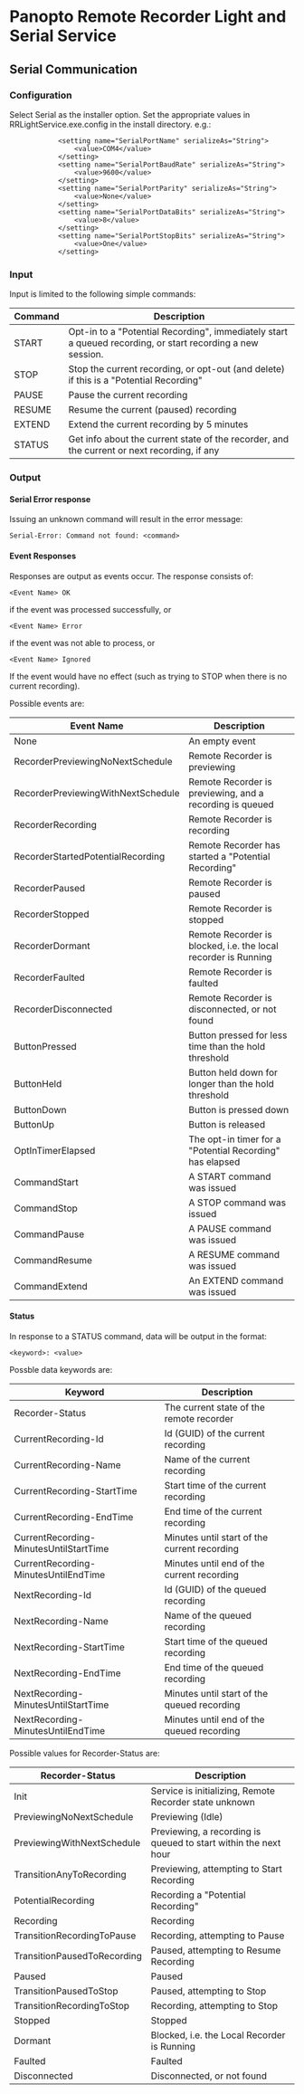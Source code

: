 # Panopto Remote Recorder Light and Serial Service

## Serial Communication

### Configuration
Select Serial as the installer option. Set the appropriate values in RRLightService.exe.config in the install directory. e.g.:

````
            <setting name="SerialPortName" serializeAs="String">
                <value>COM4</value>
            </setting>
            <setting name="SerialPortBaudRate" serializeAs="String">
                <value>9600</value>
            </setting>
            <setting name="SerialPortParity" serializeAs="String">
                <value>None</value>
            </setting>
            <setting name="SerialPortDataBits" serializeAs="String">
                <value>8</value>
            </setting>
            <setting name="SerialPortStopBits" serializeAs="String">
                <value>One</value>
            </setting>
````

### Input

Input is limited to the following simple commands:

Command | Description
--------|------------------------------------------
START   | Opt-in to a "Potential Recording", immediately start a queued recording, or start recording a new session.
STOP    | Stop the current recording, or opt-out (and delete) if this is a "Potential Recording"
PAUSE   | Pause the current recording
RESUME  | Resume the current (paused) recording
EXTEND  | Extend the current recording by 5 minutes
STATUS  | Get info about the current state of the recorder, and the current or next recording, if any

### Output

#### Serial Error response

Issuing an unknown command will result in the error message:
````
Serial-Error: Command not found: <command>
````

#### Event Responses

Responses are output as events occur. The response consists of:
````
<Event Name> OK
````
if the event was processed successfully, or
````
<Event Name> Error
````
if the event was not able to process, or
````
<Event Name> Ignored
````
If the event would have no effect (such as trying to STOP when there is no current recording).

Possible events are:

Event Name                         | Description
-----------------------------------|---------------------------
None                               | An empty event
RecorderPreviewingNoNextSchedule   | Remote Recorder is previewing
RecorderPreviewingWithNextSchedule | Remote Recorder is previewing, and a recording is queued
RecorderRecording                  | Remote Recorder is recording
RecorderStartedPotentialRecording  | Remote Recorder has started a "Potential Recording"
RecorderPaused                     | Remote Recorder is paused
RecorderStopped                    | Remote Recorder is stopped
RecorderDormant                    | Remote Recorder is blocked, i.e. the local recorder is Running
RecorderFaulted                    | Remote Recorder is faulted
RecorderDisconnected               | Remote Recorder is disconnected, or not found
ButtonPressed                      | Button pressed for less time than the hold threshold
ButtonHeld                         | Button held down for longer than the hold threshold
ButtonDown                         | Button is pressed down
ButtonUp                           | Button is released
OptInTimerElapsed                  | The opt-in timer for a "Potential Recording" has elapsed
CommandStart                       | A START command was issued
CommandStop                        | A STOP command was issued
CommandPause                       | A PAUSE command was issued
CommandResume                      | A RESUME command was issued
CommandExtend                      | An EXTEND command was issued

#### Status

In response to a STATUS command, data will be output in the format:
```
<keyword>: <value>
```

Possble data keywords are:

Keyword                                | Description
---------------------------------------|---------------------------------------------
Recorder-Status                        | The current state of the remote recorder
CurrentRecording-Id                    | Id (GUID) of the current recording
CurrentRecording-Name                  | Name of the current recording
CurrentRecording-StartTime             | Start time of the current recording
CurrentRecording-EndTime               | End time of the current recording
CurrentRecording-MinutesUntilStartTime | Minutes until start of the current recording
CurrentRecording-MinutesUntilEndTime   | Minutes until end of the current recording
NextRecording-Id                       | Id (GUID) of the queued recording
NextRecording-Name                     | Name of the queued recording
NextRecording-StartTime                | Start time of the queued recording
NextRecording-EndTime                  | End time of the queued recording
NextRecording-MinutesUntilStartTime    | Minutes until start of the queued recording
NextRecording-MinutesUntilEndTime      | Minutes until end of the queued recording

Possible values for Recorder-Status are:

Recorder-Status            | Description
---------------------------|----------------------------------------------------------------
Init                       | Service is initializing, Remote Recorder state unknown
PreviewingNoNextSchedule   | Previewing (Idle)
PreviewingWithNextSchedule | Previewing, a recording is queued to start within the next hour
TransitionAnyToRecording   | Previewing, attempting to Start Recording
PotentialRecording         | Recording a "Potential Recording"
Recording                  | Recording
TransitionRecordingToPause | Recording, attempting to Pause
TransitionPausedToRecording| Paused, attempting to Resume Recording
Paused                     | Paused
TransitionPausedToStop     | Paused, attempting to Stop
TransitionRecordingToStop  | Recording, attempting to Stop
Stopped                    | Stopped
Dormant                    | Blocked, i.e. the Local Recorder is Running
Faulted                    | Faulted
Disconnected               | Disconnected, or not found
